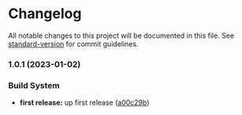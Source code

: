 # Changelog

All notable changes to this project will be documented in this file. See [standard-version](https://github.com/conventional-changelog/standard-version) for commit guidelines.

### 1.0.1 (2023-01-02)


### Build System

* **first release:** up first release ([a00c29b](https://github.com/Lack-Zillions-Over/i18n/commit/a00c29b7f63c3059aa69b02adfd901312d20ded2))
